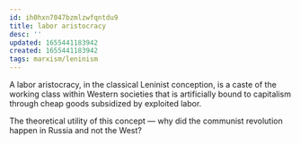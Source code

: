 ```yaml
---
id: ih0hxn7047bzmlzwfqntdu9
title: labor aristocracy
desc: ''
updated: 1655441183942
created: 1655441183942
tags: marxism/leninism
---
```


A labor aristocracy, in the classical Leninist conception, is a caste of the working class within Western societies that is artificially bound to capitalism through cheap goods subsidized by exploited labor.

The theoretical utility of this concept — why did the communist revolution happen in Russia and not the West?
